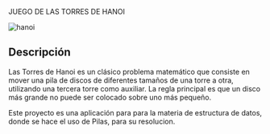 JUEGO DE LAS TORRES DE HANOI 

![hanoi](https://github.com/user-attachments/assets/ff9bfbe7-cacc-46db-99f5-2f96ea60c1eb)

## Descripción
Las Torres de Hanoi es un clásico problema matemático que consiste
en mover una pila de discos de diferentes tamaños de una torre a otra, 
utilizando una tercera torre como auxiliar. 
La regla principal es que un disco más grande no puede ser colocado sobre uno más pequeño.

Este proyecto es una aplicación para para la materia de estructura de datos, 
donde se hace el uso de Pilas, para su resolucion.

